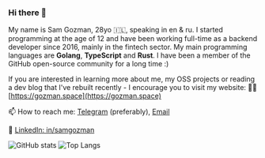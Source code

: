 ### Hi there 👋

My name is Sam Gozman, 28yo 🇮🇱, speaking in en & ru. I started programming at the age of 12 and have been working full-time as a backend developer since 2016, mainly in the fintech sector. My main programming languages are **Golang**, **TypeScript** and **Rust**. I have been a member of the GitHub open-source community for a long time :)

If you are interested in learning more about me, my OSS projects or reading a dev blog that I've rebuilt recently - I encourage you to visit my website:
👨‍💻 [https://gozman.space](https://gozman.space)

📫 How to reach me: [Telegram](https://t.me/samgozman) (preferably), [Email](mailto:sam@gozman.space)

📇 [LinkedIn: in/samgozman](https://www.linkedin.com/in/samgozman/)

![GitHub stats](https://github-readme-stats-git-masterrstaa-rickstaa.vercel.app/api?username=samgozman&count_private=true&show_icons=true&theme=transparent&hide_border=true&hide_rank=true)
![Top Langs](https://github-readme-stats-git-masterrstaa-rickstaa.vercel.app/api/top-langs/?username=samgozman&layout=compact&theme=transparent&hide_border=true&langs_count=10)
